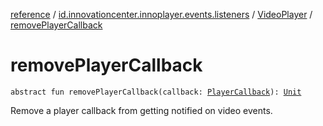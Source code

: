 [reference](../../index.md) / [id.innovationcenter.innoplayer.events.listeners](../index.md) / [VideoPlayer](index.md) / [removePlayerCallback](./remove-player-callback.md)

# removePlayerCallback

`abstract fun removePlayerCallback(callback: `[`PlayerCallback`](-player-callback/index.md)`): `[`Unit`](https://kotlinlang.org/api/latest/jvm/stdlib/kotlin/-unit/index.html)

Remove a player callback from getting notified on video events.

